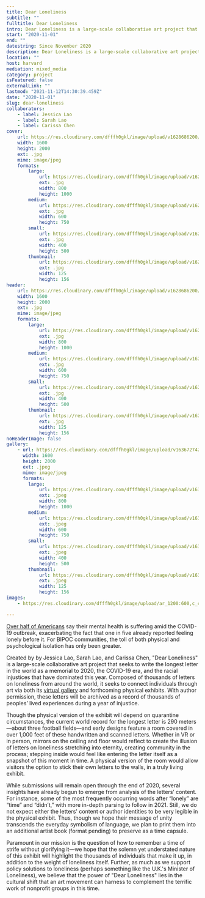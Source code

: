 ```yaml
---
title: Dear Loneliness
subtitle: ""
fulltitle: Dear Loneliness
intro: Dear Loneliness is a large-scale collaborative art project that seeks to write the longest letter in the world as a memorial to 2020, the COVID-19 era, and the racial injustices that have dominated this year.
start: "2020-11-01"
end: ""
datestring: Since November 2020
description: Dear Loneliness is a large-scale collaborative art project that seeks to write the longest letter in the world as a memorial to 2020, the COVID-19 era, and the racial injustices that have dominated this year.
location: ""
host: harvard
mediation: mixed_media
category: project
isFeatured: false
externalLink: ""
lastmod: "2021-11-12T14:30:39.459Z"
date: "2020-11-01"
slug: dear-loneliness
collaborators:
    - label: Jessica Lao
    - label: Sarah Lao
    - label: Carissa Chen
cover:
    url: https://res.cloudinary.com/dfffh0gkl/image/upload/v1628686200/Dear_Loneliness_1b1650ed67.jpg
    width: 1600
    height: 2000
    ext: .jpg
    mime: image/jpeg
    formats:
        large:
            url: https://res.cloudinary.com/dfffh0gkl/image/upload/v1628686201/large_Dear_Loneliness_1b1650ed67.jpg
            ext: .jpg
            width: 800
            height: 1000
        medium:
            url: https://res.cloudinary.com/dfffh0gkl/image/upload/v1628686202/medium_Dear_Loneliness_1b1650ed67.jpg
            ext: .jpg
            width: 600
            height: 750
        small:
            url: https://res.cloudinary.com/dfffh0gkl/image/upload/v1628686202/small_Dear_Loneliness_1b1650ed67.jpg
            ext: .jpg
            width: 400
            height: 500
        thumbnail:
            url: https://res.cloudinary.com/dfffh0gkl/image/upload/v1628686201/thumbnail_Dear_Loneliness_1b1650ed67.jpg
            ext: .jpg
            width: 125
            height: 156
header:
    url: https://res.cloudinary.com/dfffh0gkl/image/upload/v1628686200/Dear_Loneliness_1b1650ed67.jpg
    width: 1600
    height: 2000
    ext: .jpg
    mime: image/jpeg
    formats:
        large:
            url: https://res.cloudinary.com/dfffh0gkl/image/upload/v1628686201/large_Dear_Loneliness_1b1650ed67.jpg
            ext: .jpg
            width: 800
            height: 1000
        medium:
            url: https://res.cloudinary.com/dfffh0gkl/image/upload/v1628686202/medium_Dear_Loneliness_1b1650ed67.jpg
            ext: .jpg
            width: 600
            height: 750
        small:
            url: https://res.cloudinary.com/dfffh0gkl/image/upload/v1628686202/small_Dear_Loneliness_1b1650ed67.jpg
            ext: .jpg
            width: 400
            height: 500
        thumbnail:
            url: https://res.cloudinary.com/dfffh0gkl/image/upload/v1628686201/thumbnail_Dear_Loneliness_1b1650ed67.jpg
            ext: .jpg
            width: 125
            height: 156
noHeaderImage: false
gallery:
    - url: https://res.cloudinary.com/dfffh0gkl/image/upload/v1636727423/dearlonliness1_d10d23db97.jpg
      width: 1600
      height: 2000
      ext: .jpeg
      mime: image/jpeg
      formats:
        large:
            url: https://res.cloudinary.com/dfffh0gkl/image/upload/v1636727424/large_dearlonliness1_d10d23db97.jpg
            ext: .jpeg
            width: 800
            height: 1000
        medium:
            url: https://res.cloudinary.com/dfffh0gkl/image/upload/v1636727424/medium_dearlonliness1_d10d23db97.jpg
            ext: .jpeg
            width: 600
            height: 750
        small:
            url: https://res.cloudinary.com/dfffh0gkl/image/upload/v1636727425/small_dearlonliness1_d10d23db97.jpg
            ext: .jpeg
            width: 400
            height: 500
        thumbnail:
            url: https://res.cloudinary.com/dfffh0gkl/image/upload/v1636727423/thumbnail_dearlonliness1_d10d23db97.jpg
            ext: .jpeg
            width: 125
            height: 156
images:
    - https://res.cloudinary.com/dfffh0gkl/image/upload/ar_1200:600,c_crop/c_limit,h_1200,w_600/v1628686200/Dear_Loneliness_1b1650ed67.jpg

---
```

[Over half of Americans](https://www.valuepenguin.com/coronavirus-loneliness-survey?utm_source=STAT+Newsletters&utm_campaign=f3e6bb82c2-MR_COPY_01&utm_medium=email&utm_term=0_8cab1d7961-f3e6bb82c2-152047705) say their mental health is suffering amid the COVID-19 outbreak, exacerbating the fact that one in five already reported feeling lonely before it. For BIPOC communities, the toll of both physical and psychological isolation has only been greater.

Created by by Jessica Lao, Sarah Lao, and Carissa Chen, "Dear Loneliness" is a large-scale collaborative art project that seeks to write the longest letter in the world as a memorial to 2020, the COVID-19 era, and the racial injustices that have dominated this year. Composed of thousands of letters on loneliness from around the world, it seeks to connect individuals through art via both its [virtual gallery](https://www.dearloneliness.com/gallery) and forthcoming physical exhibits. With author permission, these letters will be archived as a record of thousands of peoples’ lived experiences during a year of injustice.

Though the physical version of the exhibit will depend on quarantine circumstances, the current world record for the longest letter is 290 meters—about three football fields—and early designs feature a room covered in over 1,000 feet of these handwritten and scanned letters. Whether in VR or in person, mirrors on the ceiling and floor would reflect to create the illusion of letters on loneliness stretching into eternity, creating community in the process; stepping inside would feel like entering the letter itself as a snapshot of this moment in time. A physical version of the room would allow visitors the option to stick their own letters to the walls, in a truly living exhibit.

While submissions will remain open through the end of 2020, several insights have already begun to emerge from analysis of the letters’ content. For instance, some of the most frequently occurring words after “lonely” are “time” and “didn’t,” with more in-depth parsing to follow in 2021. Still, we do not expect either the letters' content or author identities to be very legible in the physical exhibit. Thus, though we hope their message of unity transcends the everyday symbolism of language, we plan to print them into an additional artist book (format pending) to preserve as a time capsule.

Paramount in our mission is the question of how to remember a time of strife without glorifying it—we hope that the solemn yet understated nature of this exhibit will highlight the thousands of individuals that make it up, in addition to the weight of loneliness itself. Further, as much as we support policy solutions to loneliness (perhaps something like the U.K.'s Minister of Loneliness), we believe that the power of "Dear Loneliness" lies in the cultural shift that an art movement can harness to complement the terrific work of nonprofit groups in this time.